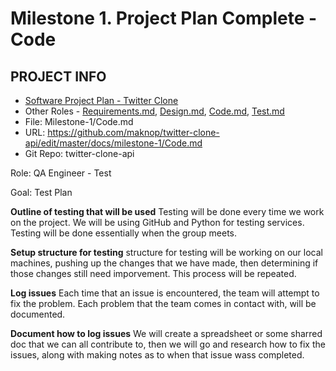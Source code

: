 # Milestone 1. Project Plan Complete - Code

## PROJECT INFO
- [Software Project Plan - Twitter Clone](https://github.com/maknop/twitter-clone-api)
- Other Roles - [Requirements.md](https://github.com/maknop/twitter-clone-api/blob/master/docs/milestone-1/Requirements.md), 
                [Design.md](https://github.com/maknop/twitter-clone-api/blob/master/docs/milestone-1/Design.md), 
                [Code.md](https://github.com/maknop/twitter-clone-api/edit/master/docs/milestone-1/Code.md), 
                [Test.md](https://github.com/maknop/twitter-clone-api/blob/master/docs/milestone-1/Test.md)
- File: Milestone-1/Code.md
- URL: https://github.com/maknop/twitter-clone-api/edit/master/docs/milestone-1/Code.md
- Git Repo: twitter-clone-api


Role: QA Engineer - Test

Goal: Test Plan

**Outline of testing that will be used**
 Testing will be done every time we work on the project. We will be using GitHub and Python for testing services. Testing will be done essentially when the group meets. 

**Setup structure for testing**
 structure for testing will be working on our local machines, pushing up the changes that we have made, then determining if those changes still need imporvement. This process will be repeated.

**Log issues**
 Each time that an issue is encountered, the team will attempt to fix the problem. Each problem that the team comes in contact with, will be documented. 

**Document how to log issues**
 We will create a spreadsheet or some sharred doc that we can all contribute to, then we will go and research how to fix the issues, along with making notes as to when that issue wass completed. 
